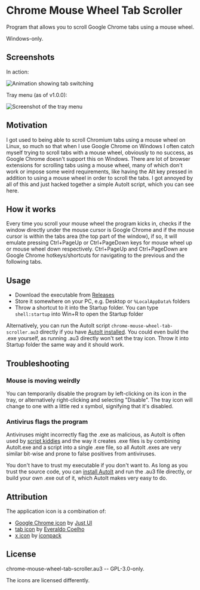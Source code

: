 # Chrome Mouse Wheel Tab Scroller

Program that allows you to scroll Google Chrome tabs using a mouse wheel.

Windows-only.

## Screenshots

In action:

![Animation showing tab switching](https://i.imgur.com/UksPxCz.gif)

Tray menu (as of v1.0.0):

![Screenshot of the tray menu](https://i.imgur.com/TSDYKeH.png)

## Motivation

I got used to being able to scroll Chromium tabs using a mouse wheel on Linux, so much so that when I use Google Chrome on Windows I often catch myself trying to scroll tabs with a mouse wheel, obviously to no success, as Google Chrome doesn't support this on Windows.
There are lot of browser extensions for scrolling tabs using a mouse wheel, many of which don't work or impose some weird requirements, like having the Alt key pressed in addition to using a mouse wheel in order to scroll the tabs.
I got annoyed by all of this and just hacked together a simple AutoIt script, which you can see here.

## How it works

Every time you scroll your mouse wheel the program kicks in, checks if the window directly under the mouse cursor is Google Chrome and if the mouse cursor is within the tabs area (the top part of the window), if so, it will emulate pressing Ctrl+PageUp or Ctrl+PageDown keys for mouse wheel up or mouse wheel down respectively.
Ctrl+PageUp and Ctrl+PageDown are Google Chrome hotkeys/shortcuts for navigating to the previous and the following tabs.

## Usage

- Download the executable from [Releases](https://github.com/nurupo/chrome-mouse-wheel-tab-scroller/releases)
- Store it somewhere on your PC, e.g. Desktop or `%LocalAppData%` folders
- Throw a shortcut to it into the Startup folder. You can type `shell:startup` into Win+R to open the Startup folder

Alternatively, you can run the AutoIt script `chrome-mouse-wheel-tab-scroller.au3` directly if you have [AutoIt installed](https://www.autoitscript.com/site/autoit/downloads/). You could even build the .exe yourself, as running .au3 directly won't set the tray icon. Throw it into Startup folder the same way and it should work.

## Troubleshooting

### Mouse is moving weirdly

You can temporarily disable the program by left-clicking on its icon in the tray, or alternatively right-clicking and selecting "Disable". The tray icon will change to one with a little red x symbol, signifying that it's disabled.

### Antivirus flags the program

Antiviruses might incorrectly flag  the .exe as malicious, as AutoIt is often used by [script kiddies](https://en.wikipedia.org/wiki/Script_kiddie) and the way it creates .exe files is by combining AutoIt.exe and a script into a single .exe file, so all AutoIt .exes are very similar bit-wise and prone to false positives from antiviruses.

You don't have to trust my executable if you don't want to. As long as you trust the source code, you can [install AutoIt](https://www.autoitscript.com/site/autoit/downloads/) and run the .au3 file directly, or build your own .exe out of it, which AutoIt makes very easy to do.

## Attribution

The application icon is a combination of:

- [Google Chrome icon](https://www.iconfinder.com/icons/1298719/chrome_google_icon) by [Just UI](https://www.iconfinder.com/justui)
- [tab icon](https://www.iconfinder.com/icons/3256/tab_icon) by [Everaldo Coelho](http://www.everaldo.com/)
- [x icon](https://www.iconfinder.com/icons/1398917/circle_close_cross_delete_incorrect_invalid_x_icon) by [iconpack](https://www.iconfinder.com/iconpack)

## License

chrome-mouse-wheel-tab-scroller.au3 -- GPL-3.0-only.

The icons are licensed differently.
